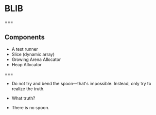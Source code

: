 # BLIB
===

## Components
* A test runner
* Slice (dynamic array)
* Growing Arena Allocator
* Heap Allocator

===

- Do not try and bend the spoon—that's impossible. Instead, only try to realize
the truth.  

- What truth? 

- There is no spoon.
